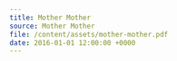 ```yaml
---
title: Mother Mother
source: Mother Mother
file: /content/assets/mother-mother.pdf
date: 2016-01-01 12:00:00 +0000
---
```


